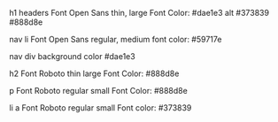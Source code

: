 h1 headers
Font Open Sans thin, large
Font Color: #dae1e3 alt #373839 #888d8e

nav li
Font Open Sans regular, medium
font color: #59717e

nav div
background color #dae1e3

h2
Font Roboto thin large
Font Color: #888d8e

p
Font Roboto regular small
Font Color: #888d8e

li a
Font Roboto regular small
Font color: #373839
